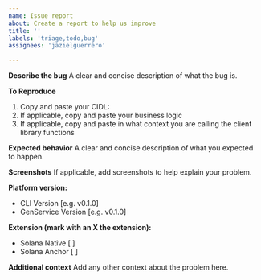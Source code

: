 ```yaml
---
name: Issue report
about: Create a report to help us improve
title: ''
labels: 'triage,todo,bug'
assignees: 'jazielguerrero'

---
```


**Describe the bug**
A clear and concise description of what the bug is.

**To Reproduce**
1. Copy and paste your CIDL:
2. If applicable, copy and paste your business logic
3. If applicable, copy and paste in what context you are calling the client library functions

**Expected behavior**
A clear and concise description of what you expected to happen.

**Screenshots**
If applicable, add screenshots to help explain your problem.

**Platform version:**
 - CLI Version [e.g. v0.1.0]
 - GenService Version [e.g. v0.1.0]

**Extension (mark with an X the extension):**
 - Solana Native [ ]
 - Solana Anchor [ ]
   
**Additional context**
Add any other context about the problem here.
